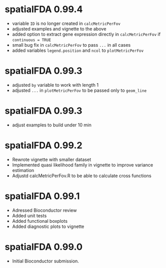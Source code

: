 # spatialFDA 0.99.4
* variable `ID` is no longer created in `calcMetricPerFov`
* adjusted examples and vignette to the above
* added option to extract gene expression directly in `calcMetricPerFov` if
`continuous = TRUE`
* small bug fix in `calcMetricPerFov` to pass `...` in all cases
* added variables `legend.position` and `ncol` to `plotMetricPerFov`

# spatialFDA 0.99.3
* adjusted `by` variable to work with length 1
* adjusted `...` in `plotMetricPerFov` to be passed only to `geom_line`

# spatialFDA 0.99.3
* adjust examples to build under 10 min

# spatialFDA 0.99.2
* Rewrote vignette with smaller dataset
* Implemented quasi likelihood family in vignette to improve variance estimation
* Adjustd calcMetricPerFov.R to be able to calculate cross functions

# spatialFDA 0.99.1
* Adressed Bioconductor review
* Added unit tests
* Added functional boxplots
* Added diagnostic plots to vignette

# spatialFDA 0.99.0

* Initial Bioconductor submission.
